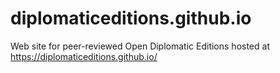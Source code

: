 # diplomaticeditions.github.io
Web site for peer-reviewed Open Diplomatic Editions hosted at <https://diplomaticeditions.github.io/>
